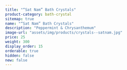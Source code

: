 ```yaml
---
title: "“Sat Nam” Bath Crystals"
product-category: bath-crystal
sitemap: true
name: "“Sat Nam” Bath Crystals"
description: "Peppermint & Chrysanthemum"
image-url: "assets/img/products/crystals--satnam.jpg"
price: 25
weight: 300
display_order: 15
orderable: true
hidden: false
new: false
---
```

